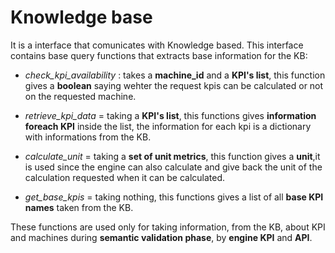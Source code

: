 # Knowledge base

It is a interface that comunicates with Knowledge based. This interface contains base query functions that extracts base information for the KB:

- *check_kpi_availability* : takes a **machine_id** and a **KPI's list**, this function gives a **boolean** saying wehter the request kpis can be calculated or not on the requested machine.

- *retrieve_kpi_data* = taking a **KPI's list**, this functions gives **information foreach KPI** inside the list, the information for each kpi is a dictionary with informations from the KB.

- *calculate_unit* = taking a **set of unit metrics**, this function gives a **unit**,it is used since the engine can also calculate and give back the unit of the calculation requested when it can be calculated.

- *get_base_kpis* = taking nothing, this functions gives a list of all **base KPI names** taken from the KB.

These functions are used only for taking information, from the KB, about KPI and machines during **semantic validation phase**, by **engine KPI** and **API**.